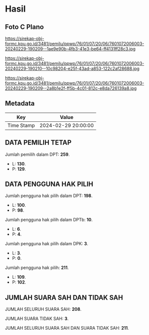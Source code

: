 # Hasil

## Foto C Plano

https://sirekap-obj-formc.kpu.go.id/3481/pemilu/ppwp/76/01/07/20/06/7601072006003-20240229-190209--1ae9e90b-4fb3-41e3-be64-ff4131ff28c3.jpg

https://sirekap-obj-formc.kpu.go.id/3481/pemilu/ppwp/76/01/07/20/06/7601072006003-20240229-190210--10c98204-e25f-43ad-a853-122c2af28688.jpg

https://sirekap-obj-formc.kpu.go.id/3481/pemilu/ppwp/76/01/07/20/06/7601072006003-20240229-190209--2a8b1e2f-ff5b-4c01-812c-e8da726139a8.jpg


## Metadata

| Key        | Value               |
| ---------- | ------------------- |
| Time Stamp | 2024-02-29 20:00:00 |


## DATA PEMILIH TETAP

Jumlah pemilih dalam DPT: **259**.
 * L: **130**.
 * P: **129**.

## DATA PENGGUNA HAK PILIH

Jumlah pengguna hak pilih dalam DPT: **198**.
 * L: **100**.
 * P: **98**.

Jumlah pengguna hak pilih dalam DPTb: **10**.
 * L: **6**.
 * P: **4**.

Jumlah pengguna hak pilih dalam DPK: **3**.
 * L: **3**.
 * P: **0**.

Jumlah pengguna hak pilih: **211**.
 * L: **109**.
 * P: **102**.

## JUMLAH SUARA SAH DAN TIDAK SAH

JUMLAH SELURUH SUARA SAH: **208**.

JUMLAH SUARA TIDAK SAH: **3**.

JUMLAH SELURUH SUARA SAH DAN SUARA TIDAK SAH: **211**.


